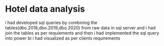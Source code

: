 # Hotel data analysis
i had developed sql queries by combining the tables(dbo.2018,dbo.2019,dbo.2020) from raw data in sql server and i had join the tables as per requiements and then i had implemented the sql query into power bi i had visualized as per clients requirements
